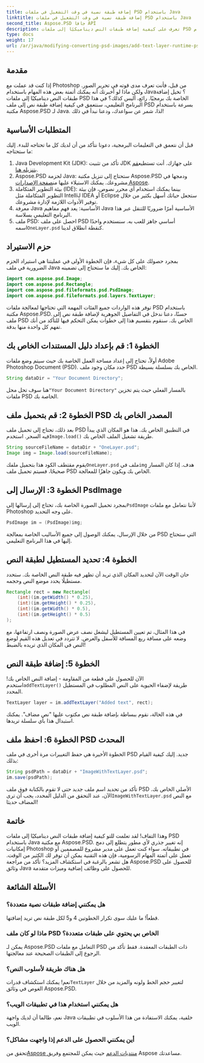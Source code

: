 ```yaml
---
title: إضافة طبقة نصية في وقت التشغيل في ملفات PSD باستخدام Java
linktitle: إضافة طبقة نصية في وقت التشغيل في ملفات PSD باستخدام Java
second_title: Aspose.PSD جافا API
description: تعرف على كيفية إضافة طبقات النص ديناميكيًا إلى ملفات PSD باستخدام Java مع Aspose.PSD. اتبع هذا البرنامج التعليمي خطوة بخطوة للتعرف على إمكانيات الأتمتة المثيرة.
type: docs
weight: 17
url: /ar/java/modifying-converting-psd-images/add-text-layer-runtime-psd-files/
---
```

## مقدمة
إذا كنت قد عملت مع Photoshop من قبل، فأنت تعرف مدى قوته في تحرير الصور. ولكن ماذا لو أخبرتك أنه يمكنك أتمتة بعض هذه المهام باستخدام Java؟ تخيل إضافة طبقات النص ديناميكيًا إلى ملفات PSD الخاصة بك برمجيًا. رائع، أليس كذلك؟ في هذا البرنامج التعليمي، سنتعمق في كيفية إضافة طبقة نص إلى ملف PSD بسرعة باستخدام مكتبة Aspose.PSD لـ Java. لذا، شمر عن سواعدك، ودعنا نبدأ في ذلك!
## المتطلبات الأساسية
قبل أن نتعمق في التعليمات البرمجية، دعونا نتأكد من أن لديك كل ما تحتاجه للبدء. إليك ما ستحتاجه:
1.  Java Development Kit (JDK): تأكد من تثبيت JDK على جهازك. أنت تستطيع[قم بتنزيله هنا](https://www.oracle.com/java/technologies/javase-jdk11-downloads.html).
2.  Aspose.PSD لحزمة Java: ستحتاج إلى تنزيل مكتبة Aspose.PSD ودمجها في مشروعك. يمكنك الاستيلاء عليها من[صفحة الإصدارات Aspose](https://releases.aspose.com/psd/java/).
3. بيئة التطوير المتكاملة (IDE): بينما يمكنك استخدام أي محرر نصوص، فإن بيئة التطوير المتكاملة مثل IntelliJ IDEA أو Eclipse ستجعل حياتك أسهل بكثير من خلال توفير الأدوات اللازمة لإدارة مشروعك.
4. معرفة Java الأساسية: يعد فهم مفاهيم Java الأساسية أمرًا ضروريًا للتنقل عبر هذا البرنامج التعليمي بسلاسة.
5.  ملف PSD: احصل على ملف PSD أساسي جاهز للعب به. سنستخدم واحدًا اسمه`OneLayer.psd` كنقطة انطلاق لدينا.
## حزم الاستيراد
بمجرد حصولك على كل شيء، فإن الخطوة الأولى في عمليتنا هي استيراد الحزم الضرورية في ملف Java الخاص بك. إليك ما ستحتاج إلى تضمينه:
```java
import com.aspose.psd.Image;
import com.aspose.psd.Rectangle;
import com.aspose.psd.fileformats.psd.PsdImage;
import com.aspose.psd.fileformats.psd.layers.TextLayer;
```
توفر هذه الواردات جميع الفئات المهمة التي تحتاجها لمعالجة ملفات PSD باستخدام مكتبة Aspose.PSD.
حسنًا، دعنا ندخل في التفاصيل الجوهرية لإضافة طبقة نص إلى ملف PSD الخاص بك. سنقوم بتقسيم هذا إلى خطوات يمكن التحكم فيها للتأكد من أنك تفهم كل واحدة منها بدقة.
## الخطوة 1: قم بإعداد دليل المستندات الخاص بك
أولاً، تحتاج إلى إعداد مساحة العمل الخاصة بك حيث سيتم وضع ملفات Adobe Photoshop Document (PSD). حدد مكان وجود ملف PSD الخاص بك بسلسلة بسيطة.
```java
String dataDir = "Your Document Directory"; 
```
 هنا سوف تحل محل`"Your Document Directory"` بالمسار الفعلي حيث يتم تخزين ملفات PSD الخاصة بك.
## الخطوة 2: قم بتحميل ملف PSD المصدر الخاص بك
بعد ذلك، تحتاج إلى تحميل ملف PSD في التطبيق الخاص بك. هذا هو المكان الذي يبدأ فيه السحر. استخدم`Image.load()` طريقة تشغيل الملف الخاص بك.
```java
String sourceFileName = dataDir + "OneLayer.psd"; 
Image img = Image.load(sourceFileName);
```
 يقوم مقتطف الكود هذا بتحميل ملفك`OneLayer.psd` ملف في`img` هدف. إذا كان المسار صحيحًا، فسيتم تحميل ملف PSD الخاص بك ويكون جاهزًا للمعالجة.
## الخطوة 3: الإرسال إلى PsdImage
 بمجرد تحميل الصورة الخاصة بك، تحتاج إلى إرسالها إلى`PsdImage` لأننا نتعامل مع ملفات Photoshop على وجه التحديد.
```java
PsdImage im = (PsdImage)img;
```
من خلال الإرسال، يمكنك الوصول إلى جميع الأساليب الخاصة بمعالجة PSD التي ستحتاج إليها في هذا البرنامج التعليمي.
## الخطوة 4: تحديد المستطيل لطبقة النص
حان الوقت الآن لتحديد المكان الذي تريد أن تظهر فيه طبقة النص الخاصة بك. ستحدد مستطيلًا يحدد موضع النص وحجمه.
```java
Rectangle rect = new Rectangle(
    (int)(im.getWidth() * 0.25),
    (int)(im.getHeight() * 0.25),
    (int)(im.getWidth() * 0.5),
    (int)(im.getHeight() * 0.5)
);
```
في هذا المثال، تم تعيين المستطيل ليشغل نصف عرض الصورة ونصف ارتفاعها، مع وضعه على مسافة ربع المسافة للأسفل والعرض. لا تتردد في تعديل هذه القيم لوضع النص في المكان الذي تريده بالضبط!
## الخطوة 5: إضافة طبقة النص
 الآن للحصول على قطعة من المقاومة - إضافة النص الخاص بك! استخدم`addTextLayer()` طريقة لإضفاء الحيوية على النص المطلوب في المستطيل المحدد.
```java
TextLayer layer = im.addTextLayer("Added text", rect);
```
في هذه الحالة، نقوم ببساطة بإضافة طبقة نص مكتوب عليها "نص مضاف". يمكنك استبدال هذا بأي سلسلة تريدها.
## الخطوة 6: احفظ ملف PSD المحدث
الخطوة الأخيرة هي حفظ التغييرات مرة أخرى في ملف PSD جديد. إليك كيفية القيام بذلك:
```java
String psdPath = dataDir + "ImageWithTextLayer.psd";
im.save(psdPath);
```
 تأكد من تحديد اسم ملف جديد حتى لا تقوم بالكتابة فوق ملف PSD الأصلي الخاص بك. الآن، عند التحقق من الدليل المحدد، يجب أن ترى`ImageWithTextLayer.psd` مع النص المضاف حديثا!
## خاتمة
وهذا التفاف! لقد تعلمت للتو كيفية إضافة طبقات النص ديناميكيًا إلى ملفات PSD باستخدام Java مع مكتبة Aspose.PSD. إنه تغيير جذري لأي مطور يتطلع إلى دمج إمكانيات Photoshop في تطبيقاته. سواء كنت تعمل على مدير مشروع للمصممين أو تعمل على أتمتة المهام الرسومية، فإن هذه التقنية يمكن أن توفر لك الكثير من الوقت.
هل تشعر بالرغبة في استكشاف المزيد؟ تأكد من مراجعة Aspose.PSD للحصول على وثائق Java للحصول على وظائف إضافية وميزات متقدمة.
## الأسئلة الشائعة
### هل يمكنني إضافة طبقات نصية متعددة؟
قطعاً! ما عليك سوى تكرار الخطوتين 4 و5 لكل طبقة نص تريد إضافتها.
### ماذا لو كان ملف PSD الخاص بي يحتوي على طبقات متعددة؟
يمكن لـ Aspose.PSD التعامل مع ملفات PSD ذات الطبقات المعقدة. فقط تأكد من الرجوع إلى الطبقات الصحيحة عند معالجتها.
### هل هناك طريقة لأسلوب النص؟
 نعم! يمكنك استكشاف قدرات`TextLayer` لتغيير حجم الخط ولونه والمزيد من خلال الغوص في وثائق Aspose.PSD.
### هل يمكنني استخدام هذا في تطبيقات الويب؟
نعم، طالما أن لديك واجهة Java خلفية، يمكنك الاستفادة من هذا الأسلوب في تطبيقات الويب.
### أين يمكنني الحصول على الدعم إذا واجهت مشاكل؟
 تحقق من[Aspose منتديات الدعم](https://forum.aspose.com/c/psd/34) حيث يمكن للمجتمع وفريق Aspose مساعدتك.